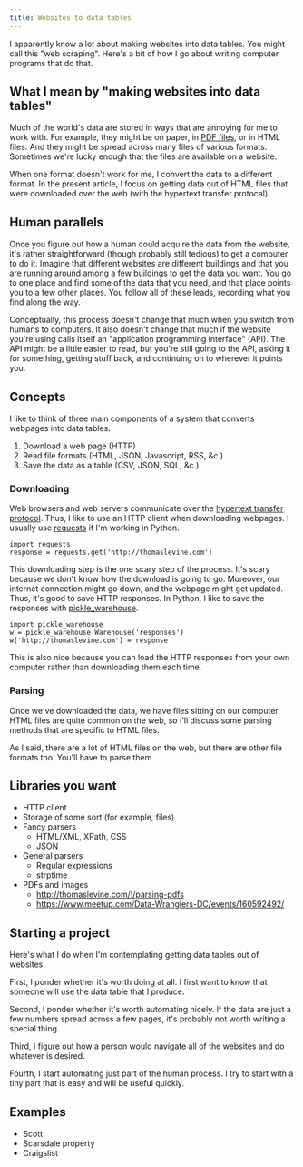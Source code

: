 ```yaml
---
title: Websites to data tables
---
```

I apparently know a lot about making websites into data tables.
You might call this "web scraping". Here's a bit of how I go about
writing computer programs that do that.

## What I mean by "making websites into data tables"
Much of the world's data are stored in ways that are annoying for me
to work with. For example, they might be on paper,
in [PDF files](/!/parsing-pdfs/), or in HTML files. And they might be
spread across many files of various formats. Sometimes we're lucky enough
that the files are available on a website.

When one format doesn't work for me, I convert the data to a different format.
In the present article, I focus on getting data out of HTML files that were
downloaded over the web (with the hypertext transfer protocal).

## Human parallels
Once you figure out how a human could acquire the
data from the website, it's rather straightforward (though probably
still tedious) to get a computer to do it. Imagine that different
websites are different buildings and that you are running around
among a few buildings to get the data you want. You go to one place
and find some of the data that you need, and that place points you
to a few other places. You follow all of these leads, recording what
you find along the way.

Conceptually, this process doesn't change that much when you switch
from humans to computers. It also doesn't change that much if the website
you're using calls itself an "application programming interface" (API).
The API might be a little easier to read, but you're still going to the
API, asking it for something, getting stuff back, and continuing on to
wherever it points you.

## Concepts
I like to think of three main components of a system that converts
webpages into data tables.

1. Download a web page (HTTP)
2. Read file formats (HTML, JSON, Javascript, RSS, &c.)
3. Save the data as a table (CSV, JSON, SQL, &c.)

### Downloading
Web browsers and web servers communicate over the
[hypertext transfer protocol](/!/street-sign-protocol/).
Thus, I like to use an HTTP client when downloading webpages.
I usually use [requests](http://python-requests.org)
if I'm working in Python.

    import requests
    response = requests.get('http://thomaslevine.com')

This downloading step is the one scary step of the process.
It's scary because we don't know how the download is going to
go. Moreover, our internet connection might go down, and
the webpage might get updated. Thus, it's good to save HTTP
responses. In Python, I like to save the responses with
[pickle_warehouse](http://pypi.python.org/pypi/pickle_warehouse).

    import pickle_warehouse
    w = pickle_warehouse.Warehouse('responses')
    w['http://thomaslevine.com'] = response

This is also nice because you can load the HTTP responses from
your own computer rather than downloading them each time.

### Parsing
Once we've downloaded the data, we have files sitting on our computer.
HTML files are quite common on the web, so I'll discuss some parsing
methods that are specific to HTML files.

As I said, there are a lot of HTML files on the web, but there are other
file formats too. You'll have to parse them

## Libraries you want

* HTTP client
* Storage of some sort (for example, files)
* Fancy parsers
  * HTML/XML, XPath, CSS
  * JSON
* General parsers
  * Regular expressions
  * strptime
* PDFs and images
  * http://thomaslevine.com/!/parsing-pdfs
  * https://www.meetup.com/Data-Wranglers-DC/events/160592492/

## Starting a project
Here's what I do when I'm contemplating getting data tables out of websites.

First, I ponder whether it's worth doing at all. I first want to know that
someone will use the data table that I produce.

Second, I ponder whether it's worth automating nicely. If the data are just
a few numbers spread across a few pages, it's probably not worth writing a
special thing.

Third, I figure out how a person would navigate all of the websites and
do whatever is desired.

Fourth, I start automating just part of the human process. I try to start with
a tiny part that is easy and will be useful quickly.

## Examples

* Scott
* Scarsdale property
* Craigslist
